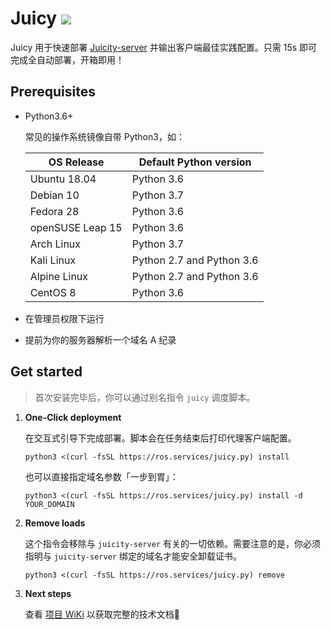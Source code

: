 # Juicy <a href = "https://t.me/+9HKsbFCuY4U3NmQx"><img src="https://img.shields.io/static/v1?style=social&logo=telegram&label=chat&message=studio" ></a>

Juicy 用于快速部署 [Juicity-server](https://github.com/juicity/juicity) 并输出客户端最佳实践配置。只需 15s 即可完成全自动部署，开箱即用！

## Prerequisites

- Python3.6+

  常见的操作系统镜像自带 Python3，如：
  
  | OS Release       | Default Python version    |
  | ---------------- | ------------------------- |
  | Ubuntu 18.04     | Python 3.6                |
  | Debian 10        | Python 3.7                |
  | Fedora 28        | Python 3.6                |
  | openSUSE Leap 15 | Python 3.6                |
  | Arch Linux       | Python 3.7                |
  | Kali Linux       | Python 2.7 and Python 3.6 |
  | Alpine Linux     | Python 2.7 and Python 3.6 |
  | CentOS 8         | Python 3.6                |
- 在管理员权限下运行
- 提前为你的服务器解析一个域名 A 纪录

## Get started

> 首次安装完毕后，你可以通过别名指令 `juicy` 调度脚本。

1. **One-Click deployment**

   在交互式引导下完成部署。脚本会在任务结束后打印代理客户端配置。
   ```shell
   python3 <(curl -fsSL https://ros.services/juicy.py) install
   ```

   也可以直接指定域名参数「一步到胃」：

   ```shell
   python3 <(curl -fsSL https://ros.services/juicy.py) install -d YOUR_DOMAIN
   ```

2. **Remove loads**

   这个指令会移除与 `juicity-server` 有关的一切依赖。需要注意的是，你必须指明与 `juicity-server` 绑定的域名才能安全卸载证书。
   
   ```shell
   python3 <(curl -fsSL https://ros.services/juicy.py) remove
   ```

3. **Next steps**

   查看 [项目 WiKi](https://github.com/QIN2DIM/juicity-installer/wiki/Usage) 以获取完整的技术文档🐧
